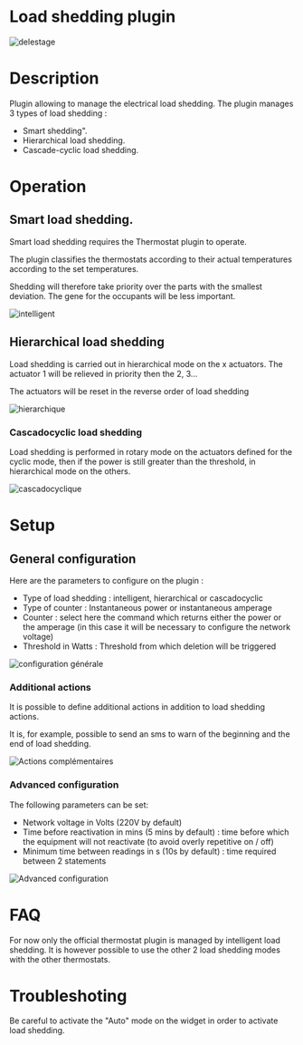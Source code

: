 # Load shedding plugin 

![delestage](./images/delestage_screenshot1.png)

# Description 

Plugin allowing to manage the electrical load shedding. The plugin manages 3 types of load shedding :

-   Smart shedding".
-   Hierarchical load shedding.
-   Cascade-cyclic load shedding.

# Operation 

## Smart load shedding. 

Smart load shedding requires the Thermostat plugin to operate.

The plugin classifies the thermostats according to their actual temperatures according to the set temperatures.

Shedding will therefore take priority over the parts with the smallest deviation. The gene for the occupants will be less important.

![intelligent](./images/smart.png)

## Hierarchical load shedding 

Load shedding is carried out in hierarchical mode on the x actuators.
The actuator 1 will be relieved in priority then the 2, 3…

The actuators will be reset in the reverse order of load shedding

![hierarchique](./images/hierarchique.png)

### Cascadocyclic load shedding 

Load shedding is performed in rotary mode on the actuators defined for the cyclic mode, then if the power is still greater than the threshold, in hierarchical mode on the others.

![cascadocyclique](./images/cascadocyclique.png)

# Setup 

## General configuration 

Here are the parameters to configure on the plugin :

-   Type of load shedding : intelligent, hierarchical or cascadocyclic
-   Type of counter : Instantaneous power or instantaneous amperage
-   Counter : select here the command which returns either the power or the amperage (in this case it will be necessary to configure the network voltage)
-   Threshold in Watts : Threshold from which deletion will be triggered

![configuration générale](./images/configuration_generale.png)

### Additional actions 

It is possible to define additional actions in addition to load shedding actions.

It is, for example, possible to send an sms to warn of the beginning and the end of load shedding.

![Actions complémentaires](./images/actions_complementaires.png)

### Advanced configuration 

The following parameters can be set:

-   Network voltage in Volts (220V by default)
-   Time before reactivation in mins (5 mins by default) : time before which the equipment will not reactivate (to avoid overly repetitive on / off)
-   Minimum time between readings in s (10s by default) : time required between 2 statements

![Advanced configuration](./images/configuration_avancee.png)

# FAQ 

For now only the official thermostat plugin is managed by intelligent load shedding. It is however possible to use the other 2 load shedding modes with the other thermostats.

# Troubleshoting 

Be careful to activate the "Auto" mode on the widget in order to activate load shedding.
